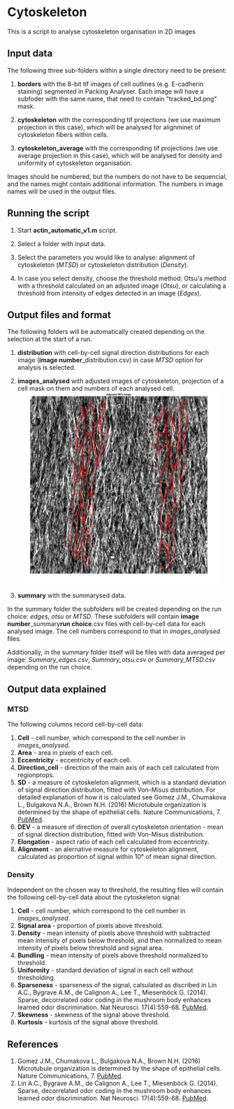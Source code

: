 # Cytoskeleton

This is a script to analyse cytoskeleton organisation in 2D images

## Input data

The following three sub-folders within a single directory need to be present:
1. **borders** with the 8-bit tif images of cell outlines (e.g. E-cadherin staining) segmented in Packing Analyser. Each image will have a subfoder with the same name, that need to contain "tracked_bd.png" mask.

1. **cytoskeleton** with the corresponding tif projections (we use maximum projection in this case), which will be analysed for alignminet of cytoskeleton fibers within cells.

1. **cytoskeleton_average** with the corresponding tif projections (we use average projection in this case), which will be analysed for density and uniformity of cytoskeleton organisation.

Images should be numbered, but the numbers do not have to be sequencial, and the names might contain additional information. The numbers in image names will be used in the output files.

## Running the script
1. Start **actin_automatic_v1.m** script.

1. Select a folder with input data.

1. Select the parameters you would like to analyse: alignment of cytoskeleton (*MTSD*) or cytoskeleton distribution (*Density*).

1. In case you select density, choose the threshold method: Otsu's method with a threshold calculated on an adjusted image (*Otsu*), or calculating a threshold from intensity of edges detected in an image (*Edges*).

## Output files and format

The following folders will be automatically created depending on the selection at the start of a run.
1. **distribution** with cell-by-cell signal direction distributions for each image (**image number**_distribution.csv) in case *MTSD* option for analysis is selected.

1. **images_analysed** with adjusted images of cytoskeleton, projection of a cell mask on them and numbers of each analysed cell.<br>
![Example of analysed image](images/8_analysed_image.png)

1. **summary** with the summarysed data.

In the summary folder the subfolders will be created depending on the run choice: *edges*, *otsu* or *MTSD*. These subfolders will contain **image number**_summary**run choice**.csv files with cell-by-cell data for each analysed image. The cell numbers correspond to that in *images_analysed* files.

Additionally, in the summary folder itself will be files with data averaged per image: *Summary_edges.csv*, *Summary_otsu.csv* or *Summary_MTSD.csv* depending on the run choice.

## Output data explained

### MTSD
The following columns record cell-by-cell data:
1. **Cell** - cell number, which correspond to the cell number in *images_analysed*.
1. **Area** - area in pixels of each cell.
1. **Eccentricity** - eccentricity of each cell.
1. **Direction_cell** - direction of the main axis of each cell calculated from regionprops.
1. **SD** - a measure of cytoskeleton alignment, which is a standard deviation of signal direction distribution, fitted with Von-Misus distribution. For detailed explanation of how it is calculated see Gomez J.M., Chumakova L., Bulgakova N.A., Brown N.H. (2016) Microtubule organization is determined by the shape of epithelial cells. Nature Communications, 7. [PubMed](https://www.ncbi.nlm.nih.gov/pubmed/27779189).
1. **DEV** - a measure of direction of overall cytoskeleton orientation - mean of signal direction distribution, fitted with Von-Misus distribution.
1. **Elongation** - aspect ratio of each cell calculated from eccentricity.
1. **Alignment** - an alernative measure for cytoskeleton alignment, calculated as proportion of signal within 10° of mean signal direction.

### Density 
Independent on the chosen way to threshold, the resulting files will contain the following cell-by-cell data about the cytoskeleton signal:
1. **Cell** - cell number, which correspond to the cell number in *images_analysed*.
1. **Signal area** - proportion of pixels above threshold.
1. **Density** - mean intensity of pixels above threshold with subtracted mean intensity of pixels below threshold, and then normalized to mean intensity of pixels below threshold and signal area.
1. **Bundling** - mean intensity of pixels above threshold normalized to threshold.
1. **Uniformity** - standard deviation of signal in each cell without thresholding.
1. **Sparseness** - sparseness of the signal, calsulated as discribed in Lin A.C., Bygrave A.M., de Calignon A., Lee T., Miesenböck G. (2014). Sparse, decorrelated odor coding in the mushroom body enhances learned odor discrimination. Nat Neurosci. 17(4):559-68. [PubMed](https://www.ncbi.nlm.nih.gov/pubmed/24561998). 
1. **Skewness** - skewness of the signal above threshold.
1. **Kurtosis** - kurtosis of the signal above threshold.

## References
1. Gomez J.M., Chumakova L., Bulgakova N.A., Brown N.H. (2016) Microtubule organization is determined by the shape of epithelial cells. Nature Communications, 7. [PubMed](https://www.ncbi.nlm.nih.gov/pubmed/27779189).
1. Lin A.C., Bygrave A.M., de Calignon A., Lee T., Miesenböck G. (2014). Sparse, decorrelated odor coding in the mushroom body enhances learned odor discrimination. Nat Neurosci. 17(4):559-68. [PubMed](https://www.ncbi.nlm.nih.gov/pubmed/24561998).